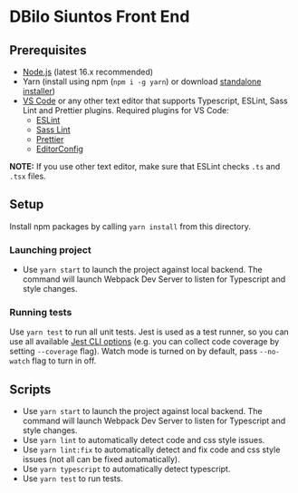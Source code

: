 # DBilo Siuntos Front End

## Prerequisites

- [Node.js](https://nodejs.org/en/) (latest 16.x recommended)
- Yarn (install using npm (`npm i -g yarn`) or download [standalone installer](https://yarnpkg.com/lang/en/docs/install/))
- [VS Code](https://code.visualstudio.com/) or any other text editor that supports Typescript, ESLint, Sass Lint and Prettier plugins. Required plugins for VS Code:
  - [ESLint](https://marketplace.visualstudio.com/items?itemName=dbaeumer.vscode-eslint)
  - [Sass Lint](https://marketplace.visualstudio.com/items?itemName=glen-84.sass-lint)
  - [Prettier](https://marketplace.visualstudio.com/items?itemName=esbenp.prettier-vscode)
  - [EditorConfig](https://marketplace.visualstudio.com/items?itemName=EditorConfig.EditorConfig)

**NOTE:** If you use other text editor, make sure that ESLint checks `.ts` and `.tsx` files.

## Setup

Install npm packages by calling `yarn install` from this directory.

### Launching project

- Use `yarn start` to launch the project against local backend. The command will launch Webpack Dev Server to listen for Typescript and style changes.

### Running tests

Use `yarn test` to run all unit tests. Jest is used as a test runner, so you can use all available [Jest CLI options](https://jestjs.io/docs/en/cli.html)
(e.g. you can collect code coverage by setting `--coverage` flag).
Watch mode is turned on by default, pass `--no-watch` flag to turn in off.

## Scripts

- Use `yarn start` to launch the project against local backend. The command will launch Webpack Dev Server to listen for Typescript and style changes.
- Use `yarn lint` to automatically detect code and css style issues.
- Use `yarn lint:fix` to automatically detect and fix code and css style issues (not all can be fixed automatically).
- Use `yarn typescript` to automatically detect typescript.
- Use `yarn test` to run tests.
